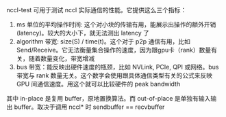 nccl-test 可用于测试 nccl 实际通信的性能。它提供这么三个指标：

1. ms 单位的平均操作时间: 这个对小块的传输有用，能展示出操作的额外开销(latency)。较大的大小下，就无法测出 latency 了
2. algorithm 带宽: size(S) / time(t)。这个对于 p2p 通信有用，比如 Send/Receive。它无法衡量集合操作的速度，因为跟gpu卡（rank）数量有关，随着数量变化，带宽增减
3. bus 带宽：能反映出硬件速度的瓶颈，比如 NVLink, PCIe, QPI 或网络。bus 带宽与 rank 数量无关。这个数字会使用跟具体通信类型有关的公式来反映 GPU 间通信速度。用这个就可以比较硬件的 peak bandwidth

其中 in-place 是复用 buffer，原地置换算法。而 out-of-place 是单独有输入输出 buffer。取决于调用 nccl* 时 sendbuffer == recvbuffer
